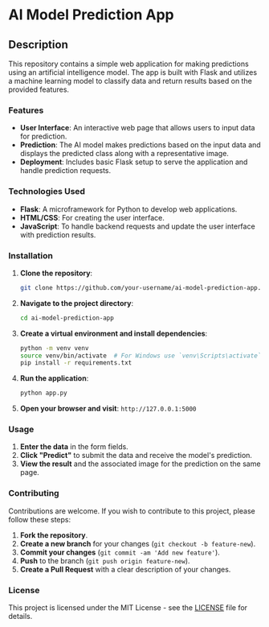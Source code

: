 # AI Model Prediction App

## Description

This repository contains a simple web application for making predictions using an artificial intelligence model. The app is built with Flask and utilizes a machine learning model to classify data and return results based on the provided features.

### Features

- **User Interface**: An interactive web page that allows users to input data for prediction.
- **Prediction**: The AI model makes predictions based on the input data and displays the predicted class along with a representative image.
- **Deployment**: Includes basic Flask setup to serve the application and handle prediction requests.

### Technologies Used

- **Flask**: A microframework for Python to develop web applications.
- **HTML/CSS**: For creating the user interface.
- **JavaScript**: To handle backend requests and update the user interface with prediction results.

### Installation

1. **Clone the repository**:

    ```bash
    git clone https://github.com/your-username/ai-model-prediction-app.git
    ```

2. **Navigate to the project directory**:

    ```bash
    cd ai-model-prediction-app
    ```

3. **Create a virtual environment and install dependencies**:

    ```bash
    python -m venv venv
    source venv/bin/activate  # For Windows use `venv\Scripts\activate`
    pip install -r requirements.txt
    ```

4. **Run the application**:

    ```bash
    python app.py
    ```

5. **Open your browser and visit**: `http://127.0.0.1:5000`

### Usage

1. **Enter the data** in the form fields.
2. **Click "Predict"** to submit the data and receive the model's prediction.
3. **View the result** and the associated image for the prediction on the same page.

### Contributing

Contributions are welcome. If you wish to contribute to this project, please follow these steps:

1. **Fork the repository**.
2. **Create a new branch** for your changes (`git checkout -b feature-new`).
3. **Commit your changes** (`git commit -am 'Add new feature'`).
4. **Push** to the branch (`git push origin feature-new`).
5. **Create a Pull Request** with a clear description of your changes.

### License

This project is licensed under the MIT License - see the [LICENSE](LICENSE) file for details.
